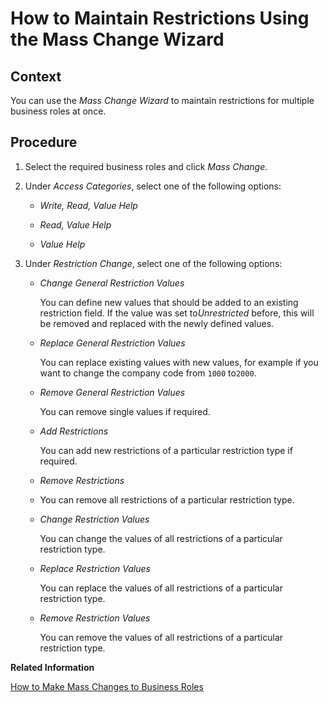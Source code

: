 <!-- loio376bdf15d848467da5b2383454d53a24 -->

# How to Maintain Restrictions Using the Mass Change Wizard



<a name="loio376bdf15d848467da5b2383454d53a24__HowToMakeMassChangesRestrictions_context"/>

## Context

You can use the *Mass Change Wizard* to maintain restrictions for multiple business roles at once.



<a name="loio376bdf15d848467da5b2383454d53a24__HowToMakeMassChangesRestrictions_steps"/>

## Procedure

1.  Select the required business roles and click *Mass Change*.

2.  Under *Access Categories*, select one of the following options:

    -   *Write, Read, Value Help*

    -   *Read, Value Help*

    -   *Value Help*


3.  Under *Restriction Change*, select one of the following options:

    -   *Change General Restriction Values*

        You can define new values that should be added to an existing restriction field. If the value was set to*Unrestricted* before, this will be removed and replaced with the newly defined values.

    -   *Replace General Restriction Values*

        You can replace existing values with new values, for example if you want to change the company code from `1000` to`2000`.

    -   *Remove General Restriction Values*

        You can remove single values if required.

    -   *Add Restrictions*

        You can add new restrictions of a particular restriction type if required.

    -   *Remove Restrictions*

    -   You can remove all restrictions of a particular restriction type.
    -   *Change Restriction Values*

        You can change the values of all restrictions of a particular restriction type.

    -   *Replace Restriction Values*

        You can replace the values of all restrictions of a particular restriction type.

    -   *Remove Restriction Values*

        You can remove the values of all restrictions of a particular restriction type.



**Related Information**  


[How to Make Mass Changes to Business Roles](how-to-make-mass-changes-to-business-roles-07a3a58.md "")

